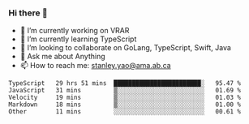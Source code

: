 ### Hi there 👋

- 🔭 I’m currently working on VRAR
- 🌱 I’m currently learning TypeScript
- 👯 I’m looking to collaborate on GoLang, TypeScript, Swift, Java
- 💬 Ask me about Anything
- 📫 How to reach me: stanley.yao@ama.ab.ca


<!--START_SECTION:waka-->
```text
TypeScript   29 hrs 51 mins  ████████████████████████░   95.47 % 
JavaScript   31 mins         ▒░░░░░░░░░░░░░░░░░░░░░░░░   01.69 % 
Velocity     19 mins         ▒░░░░░░░░░░░░░░░░░░░░░░░░   01.03 % 
Markdown     18 mins         ▒░░░░░░░░░░░░░░░░░░░░░░░░   01.00 % 
Other        11 mins         ░░░░░░░░░░░░░░░░░░░░░░░░░   00.61 % 
```
<!--END_SECTION:waka-->
